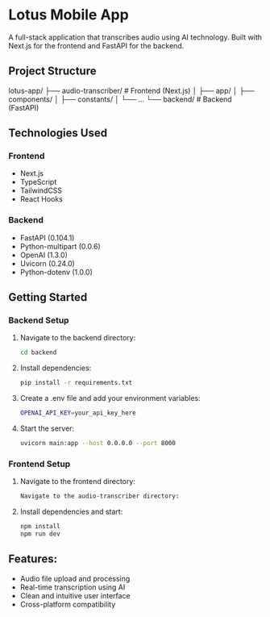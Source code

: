 # Lotus Mobile App

A full-stack application that transcribes audio using AI technology. Built with Next.js for the frontend and FastAPI for the backend.

## Project Structure

lotus-app/
├── audio-transcriber/    # Frontend (Next.js)
│   ├── app/
│   ├── components/
│   ├── constants/
│   └── ...
└── backend/             # Backend (FastAPI)

## Technologies Used

### Frontend
- Next.js
- TypeScript
- TailwindCSS
- React Hooks

### Backend
- FastAPI (0.104.1)
- Python-multipart (0.0.6)
- OpenAI (1.3.0)
- Uvicorn (0.24.0)
- Python-dotenv (1.0.0)

## Getting Started

### Backend Setup
1. Navigate to the backend directory:
   ```bash
   cd backend
2. Install dependencies:
   ```bash
   pip install -r requirements.txt

3. Create a .env file and add your environment variables:
   ```bash
   OPENAI_API_KEY=your_api_key_here

4. Start the server:
   ```bash
   uvicorn main:app --host 0.0.0.0 --port 8000

### Frontend Setup

1. Navigate to the frontend directory:
   ```bash
   Navigate to the audio-transcriber directory:

2. Install dependencies and start:
   ```bash
   npm install
   npm run dev

## Features: 

- Audio file upload and processing
- Real-time transcription using AI
- Clean and intuitive user interface
- Cross-platform compatibility


